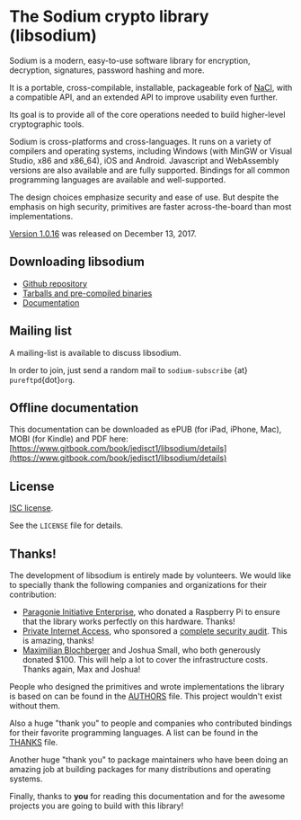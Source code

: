 # The Sodium crypto library \(libsodium\)

Sodium is a modern, easy-to-use software library for encryption, decryption,
signatures, password hashing and more.

It is a portable, cross-compilable, installable, packageable fork of
[NaCl](http://nacl.cr.yp.to/), with a compatible API, and an extended API to
improve usability even further.

Its goal is to provide all of the core operations needed to build higher-level
cryptographic tools.

Sodium is cross-platforms and cross-languages. It runs on a variety of compilers
and operating systems, including Windows \(with MinGW or Visual Studio, x86 and
x86_64\), iOS and Android. Javascript and WebAssembly versions are also
available and are fully supported. Bindings for all common programming languages
are available and well-supported.

The design choices emphasize security and ease of use. But despite the emphasis
on high security, primitives are faster across-the-board than most
implementations.

[Version 1.0.16](https://github.com/jedisct1/libsodium/releases) was released on
December 13, 2017.

## Downloading libsodium

* [Github repository](https://github.com/jedisct1/libsodium)
* [Tarballs and pre-compiled binaries](https://download.libsodium.org/libsodium/releases/)
* [Documentation](https://doc.libsodium.org)

## Mailing list

A mailing-list is available to discuss libsodium.

In order to join, just send a random mail to `sodium-subscribe` {at}
`pureftpd`{dot}`org`.

## Offline documentation

This documentation can be downloaded as ePUB \(for iPad, iPhone, Mac\), MOBI
\(for Kindle\) and PDF here:
[https://www.gitbook.com/book/jedisct1/libsodium/details](https://www.gitbook.com/book/jedisct1/libsodium/details)

## License

[ISC license](https://en.wikipedia.org/wiki/ISC_license).

See the `LICENSE` file for details.

## Thanks!

The development of libsodium is entirely made by volunteers. We would like to
specially thank the following companies and organizations for their
contribution:

* [Paragonie Initiative Enterprise](https://paragonie.com/), who donated a Raspberry Pi to ensure that the library works perfectly on this hardware.
  Thanks!
* [Private Internet Access](https://www.privateinternetaccess.com), who sponsored a [complete security audit](https://www.privateinternetaccess.com/blog/2017/08/libsodium-audit-results).
  This is amazing, thanks!
* [Maximilian Blochberger](https://github.com/blochberger) and Joshua Small, who both generously donated $100. This will help a lot to cover the infrastructure costs. Thanks again, Max and Joshua!

People who designed the primitives and wrote implementations the library is
based on can be found in the
[AUTHORS](https://raw.githubusercontent.com/jedisct1/libsodium/master/AUTHORS)
file. This project wouldn't exist without them.

Also a huge "thank you" to people and companies who contributed bindings for
their favorite programming languages. A list can be found in the
[THANKS](https://raw.githubusercontent.com/jedisct1/libsodium/master/THANKS)
file.

Another huge "thank you" to package maintainers who have been doing an amazing
job at building packages for many distributions and operating systems.

Finally, thanks to **you** for reading this documentation and for the awesome
projects you are going to build with this library!
